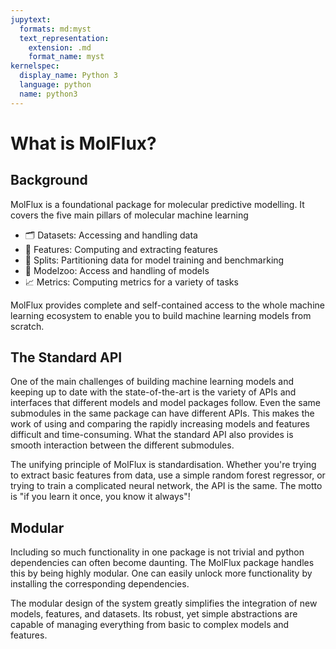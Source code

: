 ```yaml
---
jupytext:
  formats: md:myst
  text_representation:
    extension: .md
    format_name: myst
kernelspec:
  display_name: Python 3
  language: python
  name: python3
---
```


# What is MolFlux?

## Background

MolFlux is a foundational package for molecular predictive modelling. It covers the five main pillars of molecular machine learning

- 🗂️ Datasets: Accessing and handling data
- 🌈 Features: Computing and extracting features
- 🔀 Splits: Partitioning data for model training and benchmarking
- 🤖 Modelzoo: Access and handling of models
- 📈 Metrics: Computing metrics for a variety of tasks


MolFlux provides complete and self-contained access to the whole machine learning ecosystem to enable you to build
machine learning models from scratch.

## The Standard API

One of the main challenges of building machine learning models and keeping up to date with the state-of-the-art is the
variety of APIs and interfaces that different models and model packages follow. Even the same submodules in the same
package can have different APIs. This makes the work of using and comparing the rapidly increasing models and features
difficult and time-consuming. What the standard API also provides is smooth interaction between the different submodules.

The unifying principle of MolFlux is standardisation. Whether you're trying to extract basic features from data, use a
simple random forest regressor, or trying to train a complicated neural network, the API is the same. The motto is "if
you learn it once, you know it always"!

## Modular

Including so much functionality in one package is not trivial and python dependencies can often become daunting. The
MolFlux package handles this by being highly modular. One can easily unlock more functionality by installing the 
corresponding dependencies.

The modular design of the system greatly simplifies the integration of new models, features, and datasets. Its robust, 
yet simple abstractions are capable of managing everything from basic to complex models and features.